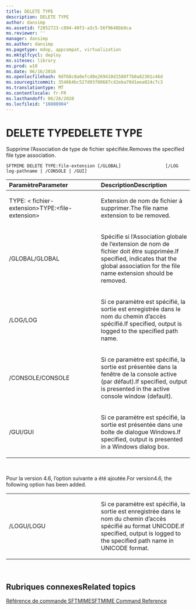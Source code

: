 ```yaml
---
title: DELETE TYPE
description: DELETE TYPE
author: dansimp
ms.assetid: f2852723-c894-49f3-a3c5-56f9648bb9ca
ms.reviewer: ''
manager: dansimp
ms.author: dansimp
ms.pagetype: mdop, appcompat, virtualization
ms.mktglfcycl: deploy
ms.sitesec: library
ms.prod: w10
ms.date: 06/16/2016
ms.openlocfilehash: 0df68c0a0efcd0e269410d1580f7b0a82301c46d
ms.sourcegitcommit: 354664bc527d93f80687cd2eba70d1eea024c7c3
ms.translationtype: MT
ms.contentlocale: fr-FR
ms.lasthandoff: 06/26/2020
ms.locfileid: "10808904"
---
```

# <span data-ttu-id="3ac26-103">DELETE TYPE</span><span class="sxs-lookup"><span data-stu-id="3ac26-103">DELETE TYPE</span></span>


<span data-ttu-id="3ac26-104">Supprime l’Association de type de fichier spécifiée.</span><span class="sxs-lookup"><span data-stu-id="3ac26-104">Removes the specified file type association.</span></span>

`SFTMIME DELETE TYPE:file-extension [/GLOBAL]                 [/LOG log-pathname | /CONSOLE | /GUI]`

<table>
<colgroup>
<col width="50%" />
<col width="50%" />
</colgroup>
<thead>
<tr class="header">
<th align="left"><span data-ttu-id="3ac26-105">Paramètre</span><span class="sxs-lookup"><span data-stu-id="3ac26-105">Parameter</span></span></th>
<th align="left"><span data-ttu-id="3ac26-106">Description</span><span class="sxs-lookup"><span data-stu-id="3ac26-106">Description</span></span></th>
</tr>
</thead>
<tbody>
<tr class="odd">
<td align="left"><p><span data-ttu-id="3ac26-107">TYPE: &lt; fichier-extension&gt;</span><span class="sxs-lookup"><span data-stu-id="3ac26-107">TYPE:&lt;file-extension&gt;</span></span></p></td>
<td align="left"><p><span data-ttu-id="3ac26-108">Extension de nom de fichier à supprimer.</span><span class="sxs-lookup"><span data-stu-id="3ac26-108">The file name extension to be removed.</span></span></p></td>
</tr>
<tr class="even">
<td align="left"><p><span data-ttu-id="3ac26-109">/GLOBAL</span><span class="sxs-lookup"><span data-stu-id="3ac26-109">/GLOBAL</span></span></p></td>
<td align="left"><p><span data-ttu-id="3ac26-110">Spécifie si l’Association globale de l’extension de nom de fichier doit être supprimée.</span><span class="sxs-lookup"><span data-stu-id="3ac26-110">If specified, indicates that the global association for the file name extension should be removed.</span></span></p></td>
</tr>
<tr class="odd">
<td align="left"><p><span data-ttu-id="3ac26-111">/LOG</span><span class="sxs-lookup"><span data-stu-id="3ac26-111">/LOG</span></span></p></td>
<td align="left"><p><span data-ttu-id="3ac26-112">Si ce paramètre est spécifié, la sortie est enregistrée dans le nom du chemin d’accès spécifié.</span><span class="sxs-lookup"><span data-stu-id="3ac26-112">If specified, output is logged to the specified path name.</span></span></p></td>
</tr>
<tr class="even">
<td align="left"><p><span data-ttu-id="3ac26-113">/CONSOLE</span><span class="sxs-lookup"><span data-stu-id="3ac26-113">/CONSOLE</span></span></p></td>
<td align="left"><p><span data-ttu-id="3ac26-114">Si ce paramètre est spécifié, la sortie est présentée dans la fenêtre de la console active (par défaut).</span><span class="sxs-lookup"><span data-stu-id="3ac26-114">If specified, output is presented in the active console window (default).</span></span></p></td>
</tr>
<tr class="odd">
<td align="left"><p><span data-ttu-id="3ac26-115">/GUI</span><span class="sxs-lookup"><span data-stu-id="3ac26-115">/GUI</span></span></p></td>
<td align="left"><p><span data-ttu-id="3ac26-116">Si ce paramètre est spécifié, la sortie est présentée dans une boîte de dialogue Windows.</span><span class="sxs-lookup"><span data-stu-id="3ac26-116">If specified, output is presented in a Windows dialog box.</span></span></p></td>
</tr>
</tbody>
</table>

 

<span data-ttu-id="3ac26-117">Pour la version 4.6, l’option suivante a été ajoutée.</span><span class="sxs-lookup"><span data-stu-id="3ac26-117">For version4.6, the following option has been added.</span></span>

<table>
<colgroup>
<col width="50%" />
<col width="50%" />
</colgroup>
<tbody>
<tr class="odd">
<td align="left"><p><span data-ttu-id="3ac26-118">/LOGU</span><span class="sxs-lookup"><span data-stu-id="3ac26-118">/LOGU</span></span></p></td>
<td align="left"><p><span data-ttu-id="3ac26-119">Si ce paramètre est spécifié, la sortie est enregistrée dans le nom du chemin d’accès spécifié au format UNICODE.</span><span class="sxs-lookup"><span data-stu-id="3ac26-119">If specified, output is logged to the specified path name in UNICODE format.</span></span></p></td>
</tr>
</tbody>
</table>

 

## <span data-ttu-id="3ac26-120">Rubriques connexes</span><span class="sxs-lookup"><span data-stu-id="3ac26-120">Related topics</span></span>


[<span data-ttu-id="3ac26-121">Référence de commande SFTMIME</span><span class="sxs-lookup"><span data-stu-id="3ac26-121">SFTMIME Command Reference</span></span>](sftmime--command-reference.md)

 

 





